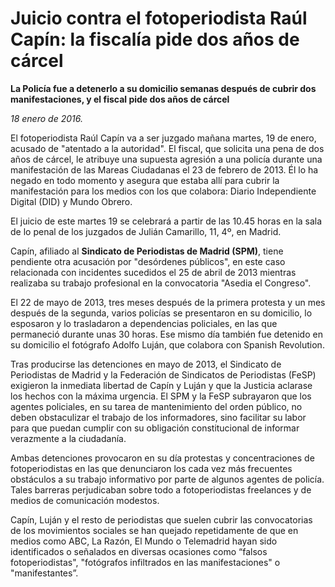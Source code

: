 # Juicio contra el fotoperiodista Raúl Capín: la fiscalía pide dos años de cárcel

**La Policía fue a detenerlo a su domicilio semanas después de cubrir dos manifestaciones, y el fiscal pide dos años de cárcel**

*18 enero de 2016.*

El fotoperiodista Raúl Capín va a ser juzgado mañana martes, 19 de enero, acusado de "atentado a la autoridad". El fiscal, que solicita una pena de dos años de cárcel, le atribuye una supuesta agresión a una policía durante una manifestación de las Mareas Ciudadanas el 23 de febrero de 2013. Él lo ha negado en todo momento y asegura que estaba allí para cubrir la manifestación para los medios con los que colabora: Diario Independiente Digital (DID) y Mundo Obrero.

El juicio de este martes 19 se celebrará a partir de las 10.45 horas en la sala de lo penal de los juzgados de Julián Camarillo, 11, 4º, en Madrid.

Capín, afiliado al **Sindicato de Periodistas de Madrid (SPM)**, tiene pendiente otra acusación por "desórdenes públicos", en este caso relacionada con incidentes sucedidos el 25 de abril de 2013 mientras realizaba su trabajo profesional en la convocatoria "Asedia el Congreso".

El 22 de mayo de 2013, tres meses después de la primera protesta y un mes después de la segunda, varios policías se presentaron en su domicilio, lo esposaron y lo trasladaron a dependencias policiales, en las que permaneció durante unas 30 horas. Ese mismo día también fue detenido en su domicilio el fotógrafo Adolfo Luján, que colabora con Spanish Revolution.

Tras producirse las detenciones en mayo de 2013, el Sindicato de Periodistas de Madrid y la Federación de Sindicatos de Periodistas (FeSP) exigieron la inmediata libertad de Capín y Luján y que la Justicia aclarase los hechos con la máxima urgencia. El SPM y la FeSP subrayaron que los agentes policiales, en su tarea de mantenimiento del orden público, no deben obstaculizar el trabajo de los informadores, sino facilitar su labor para que puedan cumplir con su obligación constitucional de informar verazmente a la ciudadanía.

Ambas detenciones provocaron en su día protestas y concentraciones de fotoperiodistas en las que denunciaron los cada vez más frecuentes obstáculos a su trabajo informativo por parte de algunos agentes de policía. Tales barreras perjudicaban sobre todo a fotoperiodistas freelances y de medios de comunicación modestos.

Capín, Luján y el resto de periodistas que suelen cubrir las convocatorias de los movimientos sociales se han quejado repetidamente de que en medios como ABC, La Razón, El Mundo o Telemadrid hayan sido identificados o señalados en diversas ocasiones como “falsos fotoperiodistas", "fotógrafos infiltrados en las manifestaciones" o "manifestantes”.
